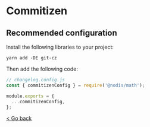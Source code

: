 # Commitizen

## Recommended configuration

Install the following libraries to your project:

```
yarn add -DE git-cz
```

Then add the following code:

```javascript
// changelog.config.js
const { commitizenConfig } = require('@nodis/math');

module.exports = {
  ...commitizenConfig,
};
```

[< Go back](https://nodis-com-br.github.io/math/)
